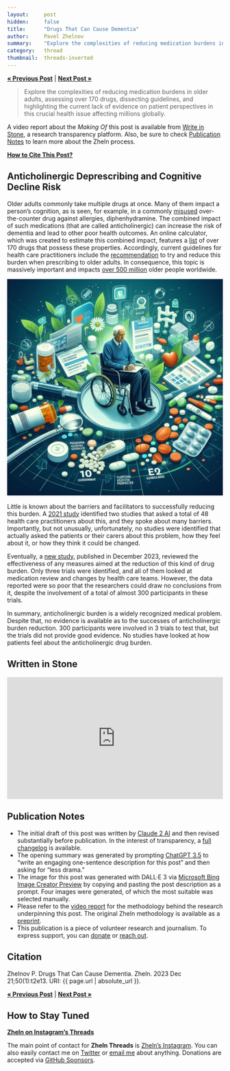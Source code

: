 ```yaml
---
layout:     post
hidden:     false
title:      "Drugs That Can Cause Dementia"
author:     Pavel Zhelnov
summary:    "Explore the complexities of reducing medication burdens in older adults, assessing over 170 drugs, dissecting guidelines, and highlighting the current lack of evidence on patient perspectives in this crucial health issue affecting millions globally."
category:   thread
thumbnail:  threads-inverted
---
```


**[« Previous Post](https://zheln.com/thread/2023/07/13/1/)** | **[Next Post »](https://zheln.com/thread/2023/12/24/2/)**

> Explore the complexities of reducing medication burdens in older adults, assessing over 170 drugs, dissecting guidelines, and highlighting the current lack of evidence on patient perspectives in this crucial health issue affecting millions globally.

A video report about the _Making Of_ this post is available from [Write in Stone](#written-in-stone), a research transparency platform. Also, be sure to check [Publication Notes](#publication-notes) to learn more about the Zheln process.

**[How to Cite This Post?](#citation)**

## Anticholinergic Deprescribing and Cognitive Decline Risk

Older adults commonly take multiple drugs at once. Many of them impact a person’s cognition, as is seen, for example, in a commonly [misused][dourron_qualitative_2023] over-the-counter drug against allergies, diphenhydramine. The combined impact of such medications (that are called anticholinergic) can increase the risk of dementia and lead to other poor health outcomes. An online calculator, which was created to estimate this combined impact, features a [list](https://www.acbcalc.com/medicines) of over 170 drugs that possess these properties. Accordingly, current guidelines for health care practitioners include the [recommendation](https://www.nice.org.uk/guidance/ng97/chapter/Recommendations#medicines-that-may-cause-cognitive-impairment) to try and reduce this burden when prescribing to older adults. In consequence, this topic is massively important and impacts [over 500 million](https://www.un.org/en/global-issues/ageing) older people worldwide.

![Navigating the Maze of Anticholinergic Deprescribing](/images/2023-12-21-1.jpg)

Little is known about the barriers and facilitators to successfully reducing this burden. A [2021 study][stewart_barriers_2021] identified two studies that asked a total of 48 health care practitioners about this, and they spoke about many barriers. Importantly, but not unusually, unfortunately, no studies were identified that actually asked the patients or their carers about this problem, how they feel about it, or how they think it could be changed.

Eventually, a [new study][taylor-rowan_anticholinergic_2023], published in December 2023, reviewed the effectiveness of any measures aimed at the reduction of this kind of drug burden. Only three trials were identified, and all of them looked at medication review and changes by health care teams. However, the data reported were so poor that the researchers could draw no conclusions from it, despite the involvement of a total of almost 300 participants in these trials.

In summary, anticholinergic burden is a widely recognized medical problem. Despite that, no evidence is available as to the successes of anticholinergic burden reduction. 300 participants were involved in 3 trials to test that, but the trials did not provide good evidence. No studies have looked at how patients feel about the anticholinergic drug burden.

## Written in Stone

<div style='position: relative; padding-bottom: 56.25%; width: 100%; display: flex; flex-direction: row; justify-content: center; align-items: center;'><iframe style='top: 0; width: 100%; height: 100% !important; position: absolute' allowtransparency='true' sandbox='allow-same-origin allow-popups allow-top-navigation allow-orientation-lock allow-scripts allow-forms' src='https://www.writeinstone.com/widget/published-58450f68-aa70-4124-a15c-5c20b91a6d1c?lightmode=false?primary=000000?secondary=5a4e70' frameborder='0' scrolling='no' allow='accelerometer; autoplay; encrypted-media; gyroscope; picture-in-picture' allowfullscreen></iframe></div>

## Publication Notes

- The initial draft of this post was written by [Claude 2 AI](https://claude.ai/) and then revised substantially before publication. In the interest of transparency, a [full changelog](https://github.com/drzhelnov/zheln.github.io/commits/master/_posts/thread/2023-12-21-1.md) is available.
- The opening summary was generated by prompting [ChatGPT 3.5](https://chat.openai.com/) to “write an engaging one-sentence description for this post” and then asking for “less drama.”
- The image for this post was generated with DALL·E&nbsp;3 via [Microsoft Bing Image Creator Preview](http://www.bing.com/images/create) by copying and pasting the post description as a prompt. Four images were generated, of which the most suitable was selected manually.
- Please refer to the [video report](#written-in-stone) for the methodology behind the research underpinning this post. The original Zheln methodology is available as a [preprint](https://doi.org/10.31222/osf.io/y2nrb).
- This publication is a piece of volunteer research and journalism. To express support, you can [donate](https://github.com/sponsors/drzhelnov) or [reach out](#how-to-stay-tuned).

## Citation

Zhelnov P. Drugs That Can Cause Dementia. Zheln. 2023 Dec 21;50(1):t2e13. URI: {{ page.url | absolute_url }}.

**[« Previous Post](https://zheln.com/thread/2023/07/13/1/)** | **[Next Post »](https://zheln.com/thread/2023/12/24/2/)**

## How to Stay Tuned

<i class="fa fa-instagram"></i> **[Zheln on Instagram’s Threads](https://www.threads.net/@igzheln)**

The main point of contact for **Zheln Threads** is [Zheln’s Instagram](https://instagram.com/igzheln). You can also easily contact me on [Twitter](https://twitter.com/drzhelnov) or [email me](mailto:pavel@zheln.com) about anything. Donations are accepted via [GitHub Sponsors](https://github.com/sponsors/drzhelnov).

[stewart_barriers_2021]: https://doi.org/10.1007/s11096-021-01293-4 "Stewart C, Gallacher K, Nakham A, Cruickshank M, Newlands R, Bond C, Myint PK, Bhattacharya D, Mair FS. Barriers and facilitators to reducing anticholinergic burden: a qualitative systematic review. Int J Clin Pharm. 2021 Dec;43(6):1451-1460. doi: 10.1007/s11096-021-01293-4. Epub 2021 Jun 25. PMID: 34173123; PMCID: PMC8642323."

[dourron_qualitative_2023]: https://doi.org/10.1080/02791072.2023.2251985 "Dourron HM, Copes H, Vedre-Kyanam A, Reyes DD, Gossage M, Sweat NW, Hendricks PS. A Qualitative Analysis of First-Hand Accounts of Diphenhydramine Misuse Available on YouTube. J Psychoactive Drugs. 2023 Aug 31:1-9. doi: 10.1080/02791072.2023.2251985. Epub ahead of print. PMID: 37650682."

[taylor-rowan_anticholinergic_2023]: https://doi.org/10.1002/14651858.CD015405.pub2 "Taylor-Rowan M, Alharthi AA, Noel-Storr AH, Myint PK, Stewart C, McCleery J, Quinn TJ. Anticholinergic deprescribing interventions for reducing risk of cognitive decline or dementia in older adults with and without prior cognitive impairment. Cochrane Database Syst Rev. 2023 Dec 8;12(12):CD015405. doi: 10.1002/14651858.CD015405.pub2. PMID: 38063254; PMCID: PMC10704558."
